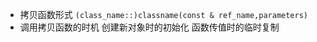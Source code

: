 - 拷贝函数形式
	`(class_name::)classname(const & ref_name,parameters)`
- 调用拷贝函数的时机
	创建新对象时的初始化
	函数传值时的临时复制